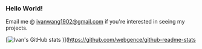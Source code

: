### Hello World!

Email me @ ivanwang1902@gmail.com if you're interested in seeing my projects.

[![Ivan's GitHub stats](https://github-readme-stats.vercel.app/api?username=webgence&theme=radical&show=reviews,discussions_started,discussions_answered,prs_merged,prs_merged_percentage)
)](https://github.com/webgence/github-readme-stats
